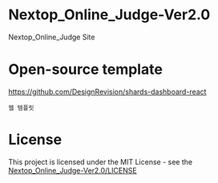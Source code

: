 # Nextop_Online_Judge-Ver2.0
Nextop_Online_Judge Site
# Open-source template
https://github.com/DesignRevision/shards-dashboard-react

    웹 템플릿
# License
This project is licensed under the MIT License - see the [Nextop_Online_Judge-Ver2.0/LICENSE](LICENSE)
